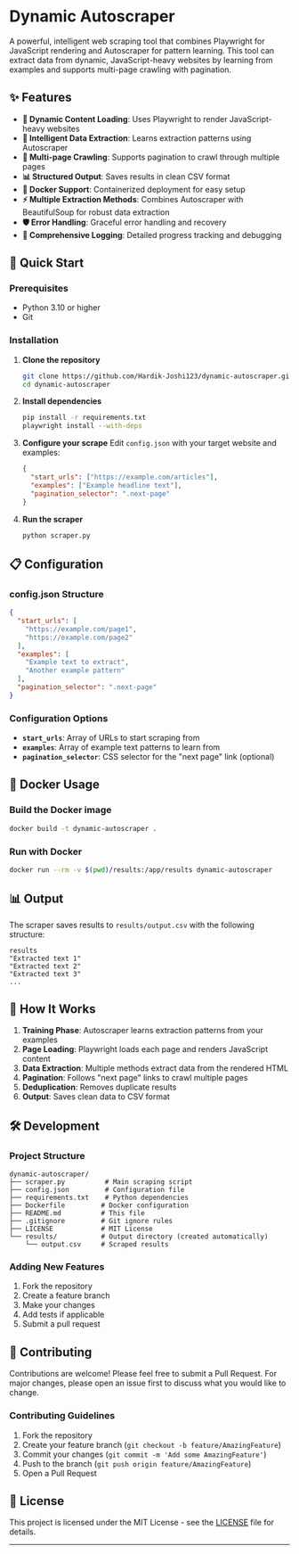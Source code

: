 # Dynamic Autoscraper

A powerful, intelligent web scraping tool that combines Playwright for JavaScript rendering and Autoscraper for pattern learning. This tool can extract data from dynamic, JavaScript-heavy websites by learning from examples and supports multi-page crawling with pagination.

## ✨ Features

- **🔄 Dynamic Content Loading**: Uses Playwright to render JavaScript-heavy websites
- **🧠 Intelligent Data Extraction**: Learns extraction patterns using Autoscraper
- **📄 Multi-page Crawling**: Supports pagination to crawl through multiple pages
- **📊 Structured Output**: Saves results in clean CSV format
- **🐳 Docker Support**: Containerized deployment for easy setup
- **⚡ Multiple Extraction Methods**: Combines Autoscraper with BeautifulSoup for robust data extraction
- **🛡️ Error Handling**: Graceful error handling and recovery
- **📝 Comprehensive Logging**: Detailed progress tracking and debugging

## 🚀 Quick Start

### Prerequisites
- Python 3.10 or higher
- Git

### Installation

1. **Clone the repository**
   ```bash
   git clone https://github.com/Hardik-Joshi123/dynamic-autoscraper.git
   cd dynamic-autoscraper
   ```

2. **Install dependencies**
   ```bash
   pip install -r requirements.txt
   playwright install --with-deps
   ```

3. **Configure your scrape**
   Edit `config.json` with your target website and examples:
   ```json
   {
     "start_urls": ["https://example.com/articles"],
     "examples": ["Example headline text"],
     "pagination_selector": ".next-page"
   }
   ```

4. **Run the scraper**
   ```bash
   python scraper.py
   ```

## 📋 Configuration

### config.json Structure
```json
{
  "start_urls": [
    "https://example.com/page1",
    "https://example.com/page2"
  ],
  "examples": [
    "Example text to extract",
    "Another example pattern"
  ],
  "pagination_selector": ".next-page"
}
```

### Configuration Options
- **`start_urls`**: Array of URLs to start scraping from
- **`examples`**: Array of example text patterns to learn from
- **`pagination_selector`**: CSS selector for the "next page" link (optional)

## 🐳 Docker Usage

### Build the Docker image
```bash
docker build -t dynamic-autoscraper .
```

### Run with Docker
```bash
docker run --rm -v $(pwd)/results:/app/results dynamic-autoscraper
```

## 📊 Output

The scraper saves results to `results/output.csv` with the following structure:
```csv
results
"Extracted text 1"
"Extracted text 2"
"Extracted text 3"
...
```

## 🔧 How It Works

1. **Training Phase**: Autoscraper learns extraction patterns from your examples
2. **Page Loading**: Playwright loads each page and renders JavaScript content
3. **Data Extraction**: Multiple methods extract data from the rendered HTML
4. **Pagination**: Follows "next page" links to crawl multiple pages
5. **Deduplication**: Removes duplicate results
6. **Output**: Saves clean data to CSV format

## 🛠️ Development

### Project Structure
```
dynamic-autoscraper/
├── scraper.py          # Main scraping script
├── config.json         # Configuration file
├── requirements.txt    # Python dependencies
├── Dockerfile         # Docker configuration
├── README.md          # This file
├── .gitignore         # Git ignore rules
├── LICENSE            # MIT License
└── results/           # Output directory (created automatically)
    └── output.csv     # Scraped results
```

### Adding New Features
1. Fork the repository
2. Create a feature branch
3. Make your changes
4. Add tests if applicable
5. Submit a pull request

## 🤝 Contributing

Contributions are welcome! Please feel free to submit a Pull Request. For major changes, please open an issue first to discuss what you would like to change.

### Contributing Guidelines
1. Fork the repository
2. Create your feature branch (`git checkout -b feature/AmazingFeature`)
3. Commit your changes (`git commit -m 'Add some AmazingFeature'`)
4. Push to the branch (`git push origin feature/AmazingFeature`)
5. Open a Pull Request

## 📝 License

This project is licensed under the MIT License - see the [LICENSE](LICENSE) file for details.


---

